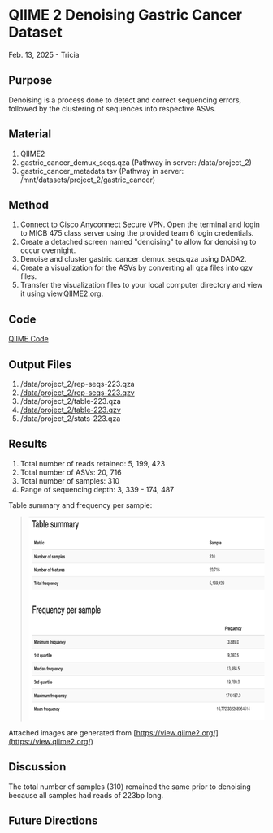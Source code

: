 # QIIME 2 Denoising Gastric Cancer Dataset

Feb. 13, 2025 - Tricia

## Purpose
Denoising is a process done to detect and correct sequencing errors, followed by the clustering of sequences into respective ASVs. 

## Material
1. QIIME2
2. gastric_cancer_demux_seqs.qza (Pathway in server: /data/project_2)
3. gastric_cancer_metadata.tsv (Pathway in server: /mnt/datasets/project_2/gastric_cancer)

## Method

1. Connect to Cisco Anyconnect Secure VPN. Open the terminal and login to MICB 475 class server using the provided team 6 login credentials.
2. Create a detached screen named "denoising" to allow for denoising to occur overnight.
3. Denoise and cluster gastric_cancer_demux_seqs.qza using DADA2.
4. Create a visualization for the ASVs by converting all qza files into qzv files. 
5. Transfer the visualization files to your local computer directory and view it using view.QIIME2.org. 

## Code
[QIIME Code](/QIIME2/Data_Processing_Script.txt)

## Output Files
1. /data/project_2/rep-seqs-223.qza
2. [/data/project_2/rep-seqs-223.qzv](/QIIME2/exports/reps-seqs-223.qzv)
3. /data/project_2/table-223.qza
4. [/data/project_2/table-223.qzv](/QIIME2/exports/table-223.qzv)
5. /data/project_2/stats-223.qza

## Results
1. Total number of reads retained: 5, 199, 423
2. Total number of ASVs: 20, 716
3. Total number of samples: 310
4. Range of sequencing depth: 3, 339 - 174, 487

Table summary and frequency per sample:
> <img src="/QIIME2/visuals/table_summary.png" height="400">

Attached images are generated from [https://view.qiime2.org/](https://view.qiime2.org/)

## Discussion
The total number of samples (310) remained the same prior to denoising because all samples had reads of 223bp long. 

## Future Directions

